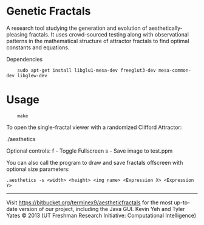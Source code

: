 Genetic Fractals
=================

A research tool studying the generation and evolution of aesthetically-pleasing fractals. It uses crowd-sourced testing along with observational patterns in the mathematical structure of attractor fractals to find optimal constants and equations.

Dependencies
        
        sudo apt-get install libglu1-mesa-dev freeglut3-dev mesa-common-dev libglew-dev

Usage
============

        make

To open the single-fractal viewer with a randomized Clifford Attractor:

   ./aesthetics

Optional controls:
   f - Toggle Fullscreen
   s - Save image to test.ppm

You can also call the program to draw and save fractals offscreen with optional size parameters:
    
    .aesthetics -s <width> <height> <img name> <Expression X> <Expression Y>

-------------------------------

Visit https://bitbucket.org/terminex9/aestheticfractals for the most up-to-date version of our project, including the Java GUI.
Kevin Yeh and Tyler Yates © 2013 (UT Freshman Research Initiative: Computational Intelligence)
